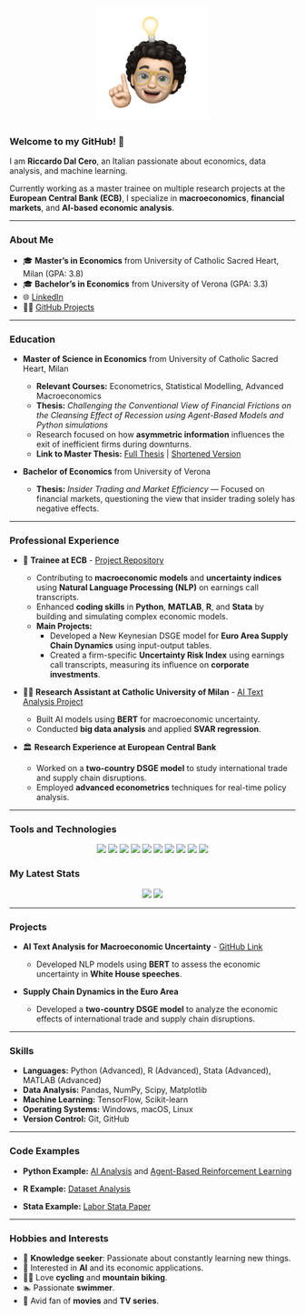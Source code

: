 <p align="center">
    <img width="200" src="https://github.com/RickyJ99/RickyJ99/blob/main/sticker.png">
</p>

### Welcome to my GitHub! 👋

I am **Riccardo Dal Cero**, an Italian passionate about economics, data analysis, and machine learning. 

Currently working as a master trainee on multiple research projects at the **European Central Bank (ECB)**, I specialize in **macroeconomics**, **financial markets**, and **AI-based economic analysis**.

---

### About Me

- 🎓 **Master’s in Economics** from University of Catholic Sacred Heart, Milan (GPA: 3.8)
- 🎓 **Bachelor’s in Economics** from University of Verona (GPA: 3.3)
- 🌐 [LinkedIn](https://www.linkedin.com/in/riccardo-dal-cero/)
- 👨‍💻 [GitHub Projects](https://github.com/RickyJ99)

---

### Education

- **Master of Science in Economics** from University of Catholic Sacred Heart, Milan
  - **Relevant Courses:** Econometrics, Statistical Modelling, Advanced Macroeconomics
  - **Thesis:** *Challenging the Conventional View of Financial Frictions on the Cleansing Effect of Recession using Agent-Based Models and Python simulations* 
  - Research focused on how **asymmetric information** influences the exit of inefficient firms during downturns.
  - **Link to Master Thesis:** [Full Thesis](https://github.com/RickyJ99/master-thesis-cleansing-effect) | [Shortened Version](https://github.com/RickyJ99/master-thesis-short)

- **Bachelor of Economics** from University of Verona
  - **Thesis:** *Insider Trading and Market Efficiency* — Focused on financial markets, questioning the view that insider trading solely has negative effects.

---

### Professional Experience

- 🔬 **Trainee at ECB** - [Project Repository](https://github.com/RickyJ99)
  - Contributing to **macroeconomic models** and **uncertainty indices** using **Natural Language Processing (NLP)** on earnings call transcripts. 
  - Enhanced **coding skills** in **Python**, **MATLAB**, **R**, and **Stata** by building and simulating complex economic models.
  - **Main Projects:**
    - Developed a New Keynesian DSGE model for **Euro Area Supply Chain Dynamics** using input-output tables.
    - Created a firm-specific **Uncertainty Risk Index** using earnings call transcripts, measuring its influence on **corporate investments**.

- 👨‍💼 **Research Assistant at Catholic University of Milan** - [AI Text Analysis Project](https://github.com/RickyJ99/RA-project)
  - Built AI models using **BERT** for macroeconomic uncertainty.
  - Conducted **big data analysis** and applied **SVAR regression**.

- 🏛️ **Research Experience at European Central Bank** 
  - Worked on a **two-country DSGE model** to study international trade and supply chain disruptions. 
  - Employed **advanced econometrics** techniques for real-time policy analysis.

---

### Tools and Technologies
<p align="center">
    <img src="https://img.shields.io/badge/python-3670A0?style=for-the-badge&logo=python&logoColor=ffdd54">
    <img src="https://img.shields.io/badge/R-%23276DC3.svg?style=for-the-badge&logo=R&logoColor=white">
    <img src="https://img.shields.io/badge/Stata-%230066CC?style=for-the-badge&logo=stata&logoColor=white">
    <img src="https://img.shields.io/badge/Matlab-0076A8?style=for-the-badge&logo=Matlab&logoColor=white">
    <img src="https://img.shields.io/badge/LaTeX-%23008080.svg?style=for-the-badge&logo=latex&logoColor=white">
    <img src="https://img.shields.io/badge/Markdown-%23000000.svg?style=for-the-badge&logo=markdown&logoColor=white">
    <img src="https://img.shields.io/badge/jupyter-%23FA0F00.svg?style=for-the-badge&logo=jupyter&logoColor=white">
    <img src="https://img.shields.io/badge/numpy-%23013243.svg?style=for-the-badge&logo=numpy&logoColor=white">
    <img src="https://img.shields.io/badge/pandas-%23150458.svg?style=for-the-badge&logo=pandas&logoColor=white">
    <img src="https://img.shields.io/badge/TensorFlow-%23FF6F00.svg?style=for-the-badge&logo=TensorFlow&logoColor=white">
</p>

### My Latest Stats
<p align="center">
    <img src="https://github-readme-stats.vercel.app/api/top-langs/?username=RickyJ99&layout=compact" height="150">
    <img src="https://github-readme-stats.vercel.app/api?username=RickyJ99" height="150">
</p>

---

### Projects

- **AI Text Analysis for Macroeconomic Uncertainty** - [GitHub Link](https://github.com/RickyJ99/RA-project)
  - Developed NLP models using **BERT** to assess the economic uncertainty in **White House speeches**.
  
- **Supply Chain Dynamics in the Euro Area** 
  - Developed a **two-country DSGE model** to analyze the economic effects of international trade and supply chain disruptions.

---

### Skills

- **Languages:** Python (Advanced), R (Advanced), Stata (Advanced), MATLAB (Advanced)
- **Data Analysis:** Pandas, NumPy, Scipy, Matplotlib
- **Machine Learning:** TensorFlow, Scikit-learn
- **Operating Systems:** Windows, macOS, Linux
- **Version Control:** Git, GitHub

---

### Code Examples

- **Python Example:** [AI Analysis](https://github.com/RickyJ99/RA-project/blob/main/Code_From%20Download%20to%20Dataset/4_AI_analysis.ipynb) and [Agent-Based Reinforcement Learning](https://github.com/RickyJ99/master-thesis-cleansing-effect/blob/main/not_included/agent_reinforcment%20learning.ipynb)
  
- **R Example:** [Dataset Analysis](https://github.com/RickyJ99/RA-project/blob/main/Exploring_dataset/analyzedataset.r)
  
- **Stata Example:** [Labor Stata Paper](https://github.com/RickyJ99/Labour-Stata-Final-Paper/blob/main/main.do)



---

### Hobbies and Interests
- 🧠 **Knowledge seeker**: Passionate about constantly learning new things.
- 🤖 Interested in **AI** and its economic applications.
- 🚵‍♂️ Love **cycling** and **mountain biking**.
- 🏊 Passionate **swimmer**.
- 🎥 Avid fan of **movies** and **TV series**.
